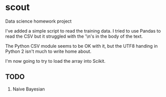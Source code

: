 scout
=====

Data science homework project

I've added a simple script to read the training data. I tried to use
Pandas to read the CSV but it struggled with the '\n's in the body of
the text.

The Python CSV module seems to be OK with it, but the UTF8 handing in
Python 2 isn't much to write home about.

I'm now going to try to load the array into Scikit.

## TODO

1. Naive Bayesian
